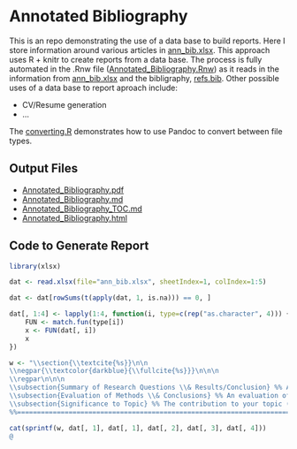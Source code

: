 Annotated Bibliography
========================================================

This is an repo demonstrating the use of a data base to build reports.  Here I store information around various articles in [ann_bib.xlsx](ann_bib.xlsx).  This approach uses R + knitr to create reports from a data base.  The  process is fully automated in the .Rnw file ([Annotated_Bibliography.Rnw](Annotated_Bibliography.Rnw)) as it reads in the information from [ann_bib.xlsx](ann_bib.xlsx) and the bibligraphy, [refs.bib](refs.bib).  Other possible uses of a data base to report aproach include:

- CV/Resume generation
- ...   

The [converting.R](converting.R) demonstrates how to use Pandoc to convert between file types.  

## Output Files

- [Annotated_Bibliography.pdf](Annotated_Bibliography.pdf)    
- [Annotated_Bibliography.md](Annotated_Bibliography.md)
- [Annotated_Bibliography_TOC.md](Annotated_Bibliography_TOC.md)
- [Annotated_Bibliography.html](Annotated_Bibliography.html)   

## Code to Generate Report

```r
library(xlsx)

dat <- read.xlsx(file="ann_bib.xlsx", sheetIndex=1, colIndex=1:5)

dat <- dat[rowSums(t(apply(dat, 1, is.na))) == 0, ]

dat[, 1:4] <- lapply(1:4, function(i, type=c(rep("as.character", 4))) {
    FUN <- match.fun(type[i])
    x <- FUN(dat[, i])
    x
})

w <- "\\section{\\textcite{%s}}\n\n
\\negpar{\\textcolor{darkblue}{\\fullcite{%s}}}\n\n\n
\\regpar\n\n\n
\\subsection{Summary of Research Questions \\& Results/Conclusion} %% A short summary of the research question and results/conclusions (75-100 words)\n%s\n
\\subsection{Evaluation of Methods \\& Conclusions} %% An evaluation of methods and conclusions (25-75) words.\n%s\n
\\subsection{Significance to Topic} %% The contribution to your topic (why is this paper important?)\n%s\n
%%==========================================================================\n\n"

cat(sprintf(w, dat[, 1], dat[, 1], dat[, 2], dat[, 3], dat[, 4]))
@
```
```
